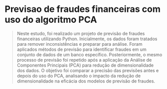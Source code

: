 # Previsao de fraudes financeiras com uso do algoritmo PCA
>   Neste estudo, foi realizado um projeto de previsão de fraudes financeiras utilizando Python. Inicialmente, os dados foram tratados para remover inconsistências e preparar para análise. Foram aplicados métodos de previsão para identificar fraudes em um conjunto de dados de um banco específico. Posteriormente, o mesmo processo de previsão foi repetido após a aplicação da Análise de Componentes Principais (PCA) para redução de dimensionalidade dos dados. O objetivo foi comparar a precisão das previsões antes e depois do uso do PCA, analisando o impacto da redução de dimensionalidade na eficácia dos modelos de previsão de fraudes.
